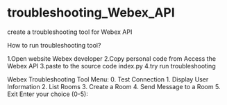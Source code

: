 # troubleshooting_Webex_API
create a troubleshooting tool for Webex API 

How to run troubleshooting tool?

1.Open website Webex developer
2.Copy personal code from Access the Webex API
3.paste to the source code index.py
4.try run troubleshooting

Webex Troubleshooting Tool Menu:
     0. Test Connection
     1. Display User Information
     2. List Rooms
     3. Create a Room
     4. Send Message to a Room
     5. Exit
Enter your choice (0-5):
